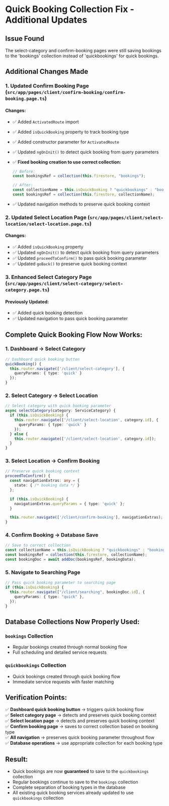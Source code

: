 # Quick Booking Collection Fix - Additional Updates

## Issue Found

The select-category and confirm-booking pages were still saving bookings to the 'bookings' collection instead of 'quickbookings' for quick bookings.

## Additional Changes Made

### 1. Updated Confirm Booking Page (`src/app/pages/client/confirm-booking/confirm-booking.page.ts`)

#### Changes:

- ✅ Added `ActivatedRoute` import
- ✅ Added `isQuickBooking` property to track booking type
- ✅ Added constructor parameter for `ActivatedRoute`
- ✅ Updated `ngOnInit()` to detect quick booking from query parameters
- ✅ **Fixed booking creation to use correct collection:**

  ```typescript
  // Before:
  const bookingsRef = collection(this.firestore, "bookings");

  // After:
  const collectionName = this.isQuickBooking ? "quickbookings" : "bookings";
  const bookingsRef = collection(this.firestore, collectionName);
  ```

- ✅ Updated navigation methods to preserve quick booking context

### 2. Updated Select Location Page (`src/app/pages/client/select-location/select-location.page.ts`)

#### Changes:

- ✅ Added `isQuickBooking` property
- ✅ Updated `ngOnInit()` to detect quick booking from query parameters
- ✅ Updated `proceedToConfirm()` to pass quick booking parameter
- ✅ Updated `goBack()` to preserve quick booking context

### 3. Enhanced Select Category Page (`src/app/pages/client/select-category/select-category.page.ts`)

#### Previously Updated:

- ✅ Added quick booking detection
- ✅ Updated navigation to pass quick booking parameter

## Complete Quick Booking Flow Now Works:

### 1. Dashboard → Select Category

```typescript
// Dashboard quick booking button
quickBooking() {
  this.router.navigate(['/client/select-category'], {
    queryParams: { type: 'quick' }
  });
}
```

### 2. Select Category → Select Location

```typescript
// Select category with quick booking parameter
async selectCategory(category: ServiceCategory) {
  if (this.isQuickBooking) {
    this.router.navigate(['/client/select-location', category.id], {
      queryParams: { type: 'quick' }
    });
  } else {
    this.router.navigate(['/client/select-location', category.id]);
  }
}
```

### 3. Select Location → Confirm Booking

```typescript
// Preserve quick booking context
proceedToConfirm() {
  const navigationExtras: any = {
    state: { /* booking data */ }
  };

  if (this.isQuickBooking) {
    navigationExtras.queryParams = { type: 'quick' };
  }

  this.router.navigate(['/client/confirm-booking'], navigationExtras);
}
```

### 4. Confirm Booking → Database Save

```typescript
// Save to correct collection
const collectionName = this.isQuickBooking ? "quickbookings" : "bookings";
const bookingsRef = collection(this.firestore, collectionName);
const bookingDoc = await addDoc(bookingsRef, bookingData);
```

### 5. Navigate to Searching Page

```typescript
// Pass quick booking parameter to searching page
if (this.isQuickBooking) {
  this.router.navigate(["/client/searching", bookingDoc.id], {
    queryParams: { type: "quick" },
  });
}
```

## Database Collections Now Properly Used:

### `bookings` Collection

- Regular bookings created through normal booking flow
- Full scheduling and detailed service requests

### `quickbookings` Collection

- Quick bookings created through quick booking flow
- Immediate service requests with faster matching

## Verification Points:

✅ **Dashboard quick booking button** → triggers quick booking flow  
✅ **Select category page** → detects and preserves quick booking context  
✅ **Select location page** → detects and preserves quick booking context  
✅ **Confirm booking page** → saves to correct collection based on booking type  
✅ **All navigation** → preserves quick booking parameter throughout flow  
✅ **Database operations** → use appropriate collection for each booking type

## Result:

- Quick bookings are now **guaranteed** to save to the `quickbookings` collection
- Regular bookings continue to save to the `bookings` collection
- Complete separation of booking types in the database
- All existing quick booking services already updated to use `quickbookings` collection
